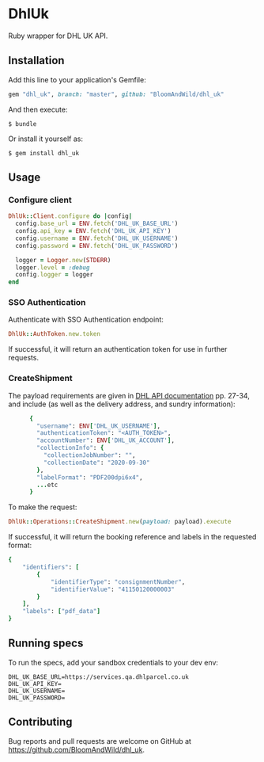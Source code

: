 # DhlUk

Ruby wrapper for DHL UK API.

## Installation

Add this line to your application's Gemfile:

```ruby
gem "dhl_uk", branch: "master", github: "BloomAndWild/dhl_uk"
```

And then execute:

    $ bundle

Or install it yourself as:

    $ gem install dhl_uk

## Usage

### Configure client

```ruby
DhlUk::Client.configure do |config|
  config.base_url = ENV.fetch('DHL_UK_BASE_URL')
  config.api_key = ENV.fetch('DHL_UK_API_KEY')
  config.username = ENV.fetch('DHL_UK_USERNAME')
  config.password = ENV.fetch('DHL_UK_PASSWORD')

  logger = Logger.new(STDERR)
  logger.level = :debug
  config.logger = logger
end
```

### SSO Authentication

Authenticate with SSO Authentication endpoint:

```ruby
DhlUk::AuthToken.new.token
```

If successful, it will return an authentication token for use in further requests.

### CreateShipment

The payload requirements are given in [DHL API documentation](https://drive.google.com/file/d/1WYJi5p43L633yailTW1Mbyo7BhZGdYbZ/view)
pp. 27-34, and include (as well as the delivery address, and sundry information):

```ruby
      {
        "username": ENV['DHL_UK_USERNAME'],
        "authenticationToken": "<AUTH_TOKEN>",
        "accountNumber": ENV['DHL_UK_ACCOUNT'],
        "collectionInfo": {
          "collectionJobNumber": "",
          "collectionDate": "2020-09-30"
        },
        "labelFormat": "PDF200dpi6x4",
        ...etc
      }
```
To make the request:
```ruby
DhlUk::Operations::CreateShipment.new(payload: payload).execute
```
If successful, it will return the booking reference and labels in the requested format:
```ruby
{
    "identifiers": [
        {
            "identifierType": "consignmentNumber",
            "identifierValue": "41150120000003"
        }
    ],
    "labels": ["pdf_data"]
}
```
## Running specs

To run the specs, add your sandbox credentials to your dev env:
```
DHL_UK_BASE_URL=https://services.qa.dhlparcel.co.uk
DHL_UK_API_KEY=
DHL_UK_USERNAME=
DHL_UK_PASSWORD=
```

## Contributing

Bug reports and pull requests are welcome on GitHub at https://github.com/BloomAndWild/dhl_uk.

